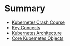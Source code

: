 # Summary

- [Kubernetes Crash Course](README.md)
- [Key Concepts](Key-Concepts.md)
- [Kubernetes Architecture](Kubernetes-Architecture.md)
- [Core Kubernetes Objects](Core-Kubernetes-Objects.md)
